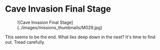 # Cave Invasion Final Stage

<figure markdown>
![Cave Invasion Final Stage](../images/missions_thumbnails/M029.jpg)
</figure>

This seems to be the end.
What lies deep down in the nest?
It's time to find out.
Tread carefully.
